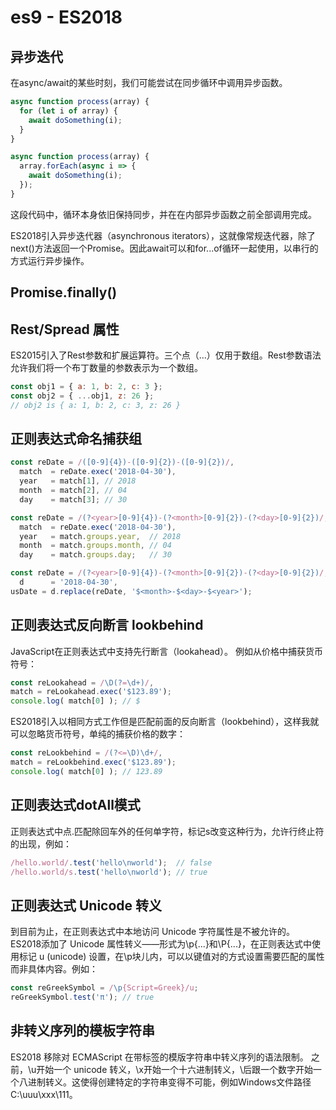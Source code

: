 # es9 - ES2018

## 异步迭代

在async/await的某些时刻，我们可能尝试在同步循环中调用异步函数。

```js
async function process(array) {
  for (let i of array) {
    await doSomething(i);
  }
}

async function process(array) {
  array.forEach(async i => {
    await doSomething(i);
  });
}
```

这段代码中，循环本身依旧保持同步，并在在内部异步函数之前全部调用完成。

ES2018引入异步迭代器（asynchronous iterators），这就像常规迭代器，除了next()方法返回一个Promise。因此await可以和for...of循环一起使用，以串行的方式运行异步操作。

## Promise.finally()

## Rest/Spread 属性

ES2015引入了Rest参数和扩展运算符。三个点（...）仅用于数组。Rest参数语法允许我们将一个布丁数量的参数表示为一个数组。

```js
const obj1 = { a: 1, b: 2, c: 3 };
const obj2 = { ...obj1, z: 26 };
// obj2 is { a: 1, b: 2, c: 3, z: 26 }
```

## 正则表达式命名捕获组

```js
const reDate = /([0-9]{4})-([0-9]{2})-([0-9]{2})/,
  match  = reDate.exec('2018-04-30'),
  year   = match[1], // 2018
  month  = match[2], // 04
  day    = match[3]; // 30

const reDate = /(?<year>[0-9]{4})-(?<month>[0-9]{2})-(?<day>[0-9]{2})/,
  match  = reDate.exec('2018-04-30'),
  year   = match.groups.year,  // 2018
  month  = match.groups.month, // 04
  day    = match.groups.day;   // 30

const reDate = /(?<year>[0-9]{4})-(?<month>[0-9]{2})-(?<day>[0-9]{2})/,
  d      = '2018-04-30',
usDate = d.replace(reDate, '$<month>-$<day>-$<year>');
```

## 正则表达式反向断言 lookbehind

JavaScript在正则表达式中支持先行断言（lookahead）。
例如从价格中捕获货币符号：

```js
const reLookahead = /\D(?=\d+)/,
match = reLookahead.exec('$123.89');
console.log( match[0] ); // $
```

ES2018引入以相同方式工作但是匹配前面的反向断言（lookbehind），这样我就可以忽略货币符号，单纯的捕获价格的数字：

```js
const reLookbehind = /(?<=\D)\d+/,
match = reLookbehind.exec('$123.89');
console.log( match[0] ); // 123.89
```

## 正则表达式dotAll模式

正则表达式中点.匹配除回车外的任何单字符，标记s改变这种行为，允许行终止符的出现，例如：

```js
/hello.world/.test('hello\nworld');  // false
/hello.world/s.test('hello\nworld'); // true
```

## 正则表达式 Unicode 转义

到目前为止，在正则表达式中本地访问 Unicode 字符属性是不被允许的。
ES2018添加了 Unicode 属性转义——形式为\p{...}和\P{...}，在正则表达式中使用标记 u (unicode) 设置，在\p块儿内，可以以键值对的方式设置需要匹配的属性而非具体内容。例如：

```js
const reGreekSymbol = /\p{Script=Greek}/u;
reGreekSymbol.test('π'); // true
```

## 非转义序列的模板字符串

ES2018 移除对 ECMAScript 在带标签的模版字符串中转义序列的语法限制。
之前，\u开始一个 unicode 转义，\x开始一个十六进制转义，\后跟一个数字开始一个八进制转义。这使得创建特定的字符串变得不可能，例如Windows文件路径 C:\uuu\xxx\111。
